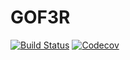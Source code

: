 # GOF3R

[![Build Status](https://travis-ci.com/SimonDanisch/GOF3R.jl.svg?branch=master)](https://travis-ci.com/SimonDanisch/GOF3R.jl)
[![Codecov](https://codecov.io/gh/SimonDanisch/GOF3R.jl/branch/master/graph/badge.svg)](https://codecov.io/gh/SimonDanisch/GOF3R.jl)
